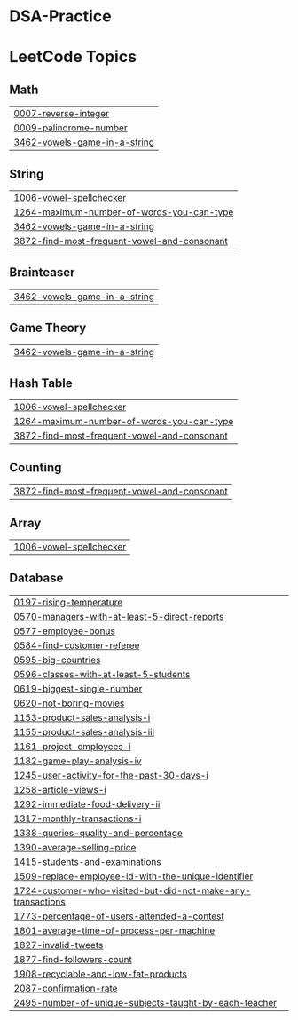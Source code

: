 # DSA-Practice

<!---LeetCode Topics Start-->
# LeetCode Topics
## Math
|  |
| ------- |
| [0007-reverse-integer](https://github.com/ujjwaljain15/DSA-Practice/tree/master/0007-reverse-integer) |
| [0009-palindrome-number](https://github.com/ujjwaljain15/DSA-Practice/tree/master/0009-palindrome-number) |
| [3462-vowels-game-in-a-string](https://github.com/ujjwaljain15/DSA-Practice/tree/master/3462-vowels-game-in-a-string) |
## String
|  |
| ------- |
| [1006-vowel-spellchecker](https://github.com/ujjwaljain15/DSA-Practice/tree/master/1006-vowel-spellchecker) |
| [1264-maximum-number-of-words-you-can-type](https://github.com/ujjwaljain15/DSA-Practice/tree/master/1264-maximum-number-of-words-you-can-type) |
| [3462-vowels-game-in-a-string](https://github.com/ujjwaljain15/DSA-Practice/tree/master/3462-vowels-game-in-a-string) |
| [3872-find-most-frequent-vowel-and-consonant](https://github.com/ujjwaljain15/DSA-Practice/tree/master/3872-find-most-frequent-vowel-and-consonant) |
## Brainteaser
|  |
| ------- |
| [3462-vowels-game-in-a-string](https://github.com/ujjwaljain15/DSA-Practice/tree/master/3462-vowels-game-in-a-string) |
## Game Theory
|  |
| ------- |
| [3462-vowels-game-in-a-string](https://github.com/ujjwaljain15/DSA-Practice/tree/master/3462-vowels-game-in-a-string) |
## Hash Table
|  |
| ------- |
| [1006-vowel-spellchecker](https://github.com/ujjwaljain15/DSA-Practice/tree/master/1006-vowel-spellchecker) |
| [1264-maximum-number-of-words-you-can-type](https://github.com/ujjwaljain15/DSA-Practice/tree/master/1264-maximum-number-of-words-you-can-type) |
| [3872-find-most-frequent-vowel-and-consonant](https://github.com/ujjwaljain15/DSA-Practice/tree/master/3872-find-most-frequent-vowel-and-consonant) |
## Counting
|  |
| ------- |
| [3872-find-most-frequent-vowel-and-consonant](https://github.com/ujjwaljain15/DSA-Practice/tree/master/3872-find-most-frequent-vowel-and-consonant) |
## Array
|  |
| ------- |
| [1006-vowel-spellchecker](https://github.com/ujjwaljain15/DSA-Practice/tree/master/1006-vowel-spellchecker) |
## Database
|  |
| ------- |
| [0197-rising-temperature](https://github.com/ujjwaljain15/DSA-Practice/tree/master/0197-rising-temperature) |
| [0570-managers-with-at-least-5-direct-reports](https://github.com/ujjwaljain15/DSA-Practice/tree/master/0570-managers-with-at-least-5-direct-reports) |
| [0577-employee-bonus](https://github.com/ujjwaljain15/DSA-Practice/tree/master/0577-employee-bonus) |
| [0584-find-customer-referee](https://github.com/ujjwaljain15/DSA-Practice/tree/master/0584-find-customer-referee) |
| [0595-big-countries](https://github.com/ujjwaljain15/DSA-Practice/tree/master/0595-big-countries) |
| [0596-classes-with-at-least-5-students](https://github.com/ujjwaljain15/DSA-Practice/tree/master/0596-classes-with-at-least-5-students) |
| [0619-biggest-single-number](https://github.com/ujjwaljain15/DSA-Practice/tree/master/0619-biggest-single-number) |
| [0620-not-boring-movies](https://github.com/ujjwaljain15/DSA-Practice/tree/master/0620-not-boring-movies) |
| [1153-product-sales-analysis-i](https://github.com/ujjwaljain15/DSA-Practice/tree/master/1153-product-sales-analysis-i) |
| [1155-product-sales-analysis-iii](https://github.com/ujjwaljain15/DSA-Practice/tree/master/1155-product-sales-analysis-iii) |
| [1161-project-employees-i](https://github.com/ujjwaljain15/DSA-Practice/tree/master/1161-project-employees-i) |
| [1182-game-play-analysis-iv](https://github.com/ujjwaljain15/DSA-Practice/tree/master/1182-game-play-analysis-iv) |
| [1245-user-activity-for-the-past-30-days-i](https://github.com/ujjwaljain15/DSA-Practice/tree/master/1245-user-activity-for-the-past-30-days-i) |
| [1258-article-views-i](https://github.com/ujjwaljain15/DSA-Practice/tree/master/1258-article-views-i) |
| [1292-immediate-food-delivery-ii](https://github.com/ujjwaljain15/DSA-Practice/tree/master/1292-immediate-food-delivery-ii) |
| [1317-monthly-transactions-i](https://github.com/ujjwaljain15/DSA-Practice/tree/master/1317-monthly-transactions-i) |
| [1338-queries-quality-and-percentage](https://github.com/ujjwaljain15/DSA-Practice/tree/master/1338-queries-quality-and-percentage) |
| [1390-average-selling-price](https://github.com/ujjwaljain15/DSA-Practice/tree/master/1390-average-selling-price) |
| [1415-students-and-examinations](https://github.com/ujjwaljain15/DSA-Practice/tree/master/1415-students-and-examinations) |
| [1509-replace-employee-id-with-the-unique-identifier](https://github.com/ujjwaljain15/DSA-Practice/tree/master/1509-replace-employee-id-with-the-unique-identifier) |
| [1724-customer-who-visited-but-did-not-make-any-transactions](https://github.com/ujjwaljain15/DSA-Practice/tree/master/1724-customer-who-visited-but-did-not-make-any-transactions) |
| [1773-percentage-of-users-attended-a-contest](https://github.com/ujjwaljain15/DSA-Practice/tree/master/1773-percentage-of-users-attended-a-contest) |
| [1801-average-time-of-process-per-machine](https://github.com/ujjwaljain15/DSA-Practice/tree/master/1801-average-time-of-process-per-machine) |
| [1827-invalid-tweets](https://github.com/ujjwaljain15/DSA-Practice/tree/master/1827-invalid-tweets) |
| [1877-find-followers-count](https://github.com/ujjwaljain15/DSA-Practice/tree/master/1877-find-followers-count) |
| [1908-recyclable-and-low-fat-products](https://github.com/ujjwaljain15/DSA-Practice/tree/master/1908-recyclable-and-low-fat-products) |
| [2087-confirmation-rate](https://github.com/ujjwaljain15/DSA-Practice/tree/master/2087-confirmation-rate) |
| [2495-number-of-unique-subjects-taught-by-each-teacher](https://github.com/ujjwaljain15/DSA-Practice/tree/master/2495-number-of-unique-subjects-taught-by-each-teacher) |
<!---LeetCode Topics End-->
